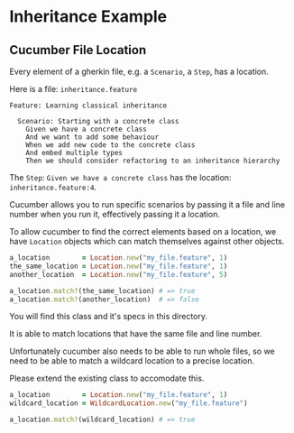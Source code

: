 # Inheritance Example
## Cucumber File Location

Every element of a gherkin file, e.g. a `Scenario`, a `Step`, has a location.

Here is a file: `inheritance.feature`

```gherkin
Feature: Learning classical inheritance

  Scenario: Starting with a concrete class
    Given we have a concrete class
    And we want to add some behaviour
    When we add new code to the concrete class
    And embed multiple types
    Then we should consider refactoring to an inheritance hierarchy
```

The `Step`: `Given we have a concrete class` has the location:
`inheritance.feature:4`.

Cucumber allows you to run specific scenarios by passing it a file and
line number when you run it, effectively passing it a location.

To allow cucumber to find the correct elements based on a location, we
have `Location` objects which can match themselves against other
objects.

```ruby
a_location        = Location.new("my_file.feature", 1)
the_same_location = Location.new("my_file.feature", 1)
another_location  = Location.new("my_file.feature", 5)

a_location.match?(the_same_location) # => true
a_location.match?(another_location)  # => false
```

You will find this class and it's specs in this directory.

It is able to match locations that have the same file and line number.

Unfortunately cucumber also needs to be able to run whole files, so we
need to be able to match a wildcard location to a precise location.

Please extend the existing class to accomodate this.

```ruby
a_location        = Location.new("my_file.feature", 1)
wildcard_location = WildcardLocation.new("my_file.feature")

a_location.match?(wildcard_location) # => true
```
